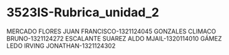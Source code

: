 # 3523IS-Rubrica_unidad_2
MERCADO FLORES JUAN FRANCISCO-1321124045
GONZALES CLIMACO BRUNO-1321124272
ESCALANTE SUAREZ ALDO MJAIL-1320114010
GÁMEZ LEDO IRVING JONATHAN-1321124302
